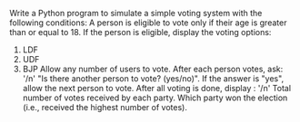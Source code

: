 Write a Python program to simulate a simple voting system with the following conditions:
A person is eligible to vote only if their age is greater than or equal to 18.
If the person is eligible, display the voting options:
1. LDF
2. UDF
3. BJP
Allow any number of users to vote.
After each person votes, ask: '/n'
    "Is there another person to vote? (yes/no)".
If the answer is "yes", allow the next person to vote.
After all voting is done, display : '/n'
    Total number of votes received by each party.
Which party won the election (i.e., received the highest number of votes).
